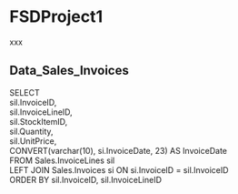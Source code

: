 # FSDProject1
xxx

## Data_Sales_Invoices
SELECT \
sil.InvoiceID, \
sil.InvoiceLineID, \
sil.StockItemID, \
sil.Quantity, \
sil.UnitPrice, \
CONVERT(varchar(10), si.InvoiceDate, 23) AS InvoiceDate \
FROM Sales.InvoiceLines sil \
LEFT JOIN Sales.Invoices si ON si.InvoiceID = sil.InvoiceID \
ORDER BY sil.InvoiceID, sil.InvoiceLineID





